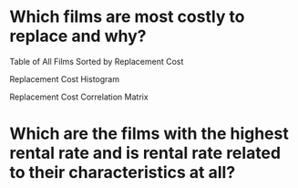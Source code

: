 # Which films are most costly to replace and why?

Table of All Films Sorted by Replacement Cost

Replacement Cost Histogram

Replacement Cost Correlation Matrix


# Which are the films with the highest rental rate and is rental rate related to their characteristics at all?

<html>
<script src="https://cdn.plot.ly/plotly-latest.min.js"></script>
    <div id="cd52e831-399a-403d-9bb2-0c56214b1d38" style="height: 100%; width: 100%;" class="plotly-graph-div"></div>
    <script type="text/javascript">window.PLOTLYENV=window.PLOTLYENV || {};window.PLOTLYENV.BASE_URL="https://plot.ly";Plotly.newPlot("cd52e831-399a-403d-9bb2-0c56214b1d38", [{"type": "pie", "values": [4500, 2500, 1053, 500], "labels": ["Oxygen", "Hydrogen", "Carbon_Dioxide", "Nitrogen"]}], {}, {"linkText": "Export to plot.ly", "showLink": true})</script>
<html>

# Over time, how popular are the different ratings and categories of films?



# Over time, how has the performance of our stores changed? If there is change, is it related to location?



# What is the current total outstanding balance of all of our customers?